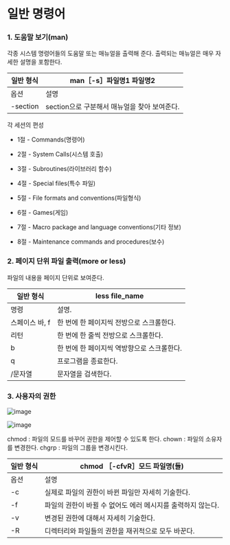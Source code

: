 # 일반 명령어
### 1. 도움말 보기(man)

각종 시스템 명령어들의 도움말 또는 매뉴얼을 출력해 준다. 출력되는 매뉴얼은 매우 자세한 설명을 포함한다.

|일반 형식| man［-s］파일명1 파일명2|
|------|------|
|옵션|설명|
|-section|section으로 구분해서 매뉴얼을 찾아 보여준다.|

각 세션의 편성

- 1절 - Commands(명령어)

- 2절 - System Calls(시스템 호출)

- 3절 - Subroutines(라이브러리 함수)

- 4절 - Special files(특수 파일)

- 5절 - File formats and conventions(파일형식)

- 6절 - Games(게임)

- 7절 - Macro package and language conventions(기타 정보)

- 8절 - Maintenance commands and procedures(보수)

### 2. 페이지 단위 파일 출력(more or less)
파일의 내용을 페이지 단위로 보여준다.

|일반 형식| less file_name|
|------|------|
|명령|설명.|
|스페이스 바, f|한 번에 한 페이지씩 전방으로 스크롤한다.|
|리턴|한 번에 한 줄씩 전방으로 스크롤한다.|
|b|한 번에 한 페이지씩 역방향으로 스크롤한다.|
|q|프로그램을 종료한다.|
|/문자열|문자열을 검색한다.|

### 3. 사용자의 권한

![image](https://user-images.githubusercontent.com/73567433/125375786-a10cd500-e3c4-11eb-8d90-4ce2170498ed.png)

![image](https://user-images.githubusercontent.com/73567433/125375807-a8cc7980-e3c4-11eb-8329-57991e913af8.png)

chmod : 파일의 모드를 바꾸어 권한을 제어할 수 있도록 한다.
chown : 파일의 소유자를 변경한다.
chgrp : 파일의 그룹을 변경시킨다.

|일반 형식| chmod ［-cfvR］모드 파일명(들)|
|------|------|
|옵션|설명|
|-c|실제로 파일의 권한이 바뀐 파일만 자세히 기술한다.|
|-f|파일의 권한이 바뀔 수 없어도 에러 메시지를 출력하지 않는다.|
|-v|변경된 권한에 대해서 자세히 기술한다.|
|-R|디렉터리와 파일들의 권한을 재귀적으로 모두 바꾼다.|
